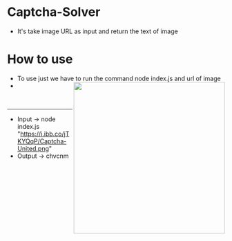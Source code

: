 # Captcha-Solver
- It's take  image URL as  input  and  return the  text  of image 


# How to use 
- To use just we have to run the command  node index.js and  url of image 
- <img src="https://i.ibb.co/jTKYQqP/Captcha-United.png" width="350" align="right" alt="" />
<br/>
<hr/>

 - Input  ->  node index.js "https://i.ibb.co/jTKYQqP/Captcha-United.png"
 - Output -> chvcnm
